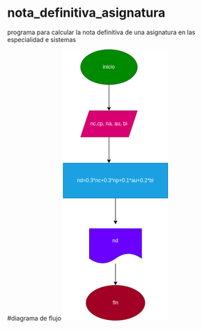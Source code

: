 # nota_definitiva_asignatura
programa para calcular la nota definitiva de una asignatura en las especialidad e sistemas 

#diagrama de flujo
![diagrama de flujo](diagrama.png "diagrama de flujo")
